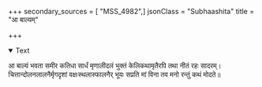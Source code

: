 +++
secondary_sources = [ "MSS_4982",]
jsonClass = "Subhaashita"
title = "आ बाल्यम्"

+++

<details open><summary>Text</summary>

आ बाल्यं भवता समीर कतिधा सार्धं मृणालीदलं भुक्तं केलिकथामृतैरपि तथा नीतं रहः सादरम्।  
चित्तान्दोलनलालनैर्मृगदृशां वक्षःस्थलास्फालनैर् भूयः सप्रति मां विना तव मनो रन्तुं कथं मोदते॥
</details>
